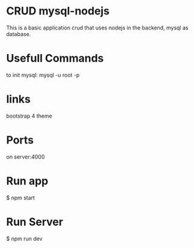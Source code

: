 # CRUD mysql-nodejs
This is a basic application crud that uses nodejs in the backend, mysql as database.

# Usefull Commands
to init mysql: mysql -u root -p

# links
bootstrap 4 theme

# Ports
on server:4000

# Run app
$ npm start

# Run Server
$ npm run dev
